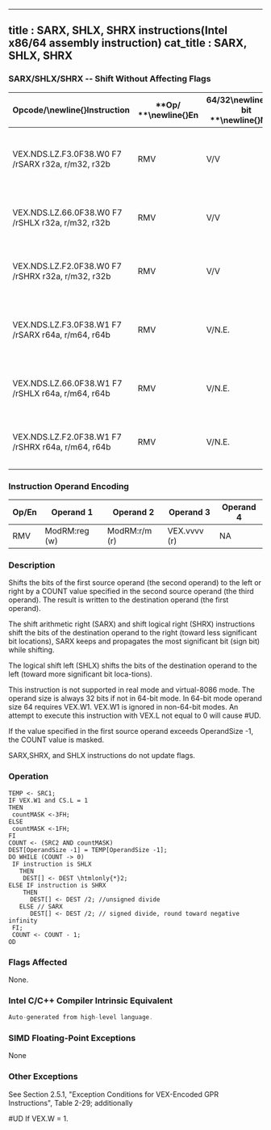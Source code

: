----------------------------
title : SARX, SHLX, SHRX instructions(Intel x86/64 assembly instruction)
cat_title : SARX, SHLX, SHRX
----------------------------
### SARX/SHLX/SHRX -- Shift Without Affecting Flags


|**Opcode/**\newline{}**Instruction**|**Op/ **\newline{}**En**|**64/32**\newline{}**-bit **\newline{}**Mode**|**CPUID **\newline{}**Feature **\newline{}**Flag**|**Description**|
|------------------------------------|------------------------|----------------------------------------------|--------------------------------------------------|---------------|
|VEX.NDS.LZ.F3.0F38.W0 F7 /rSARX r32a, r/m32, r32b|RMV|V/V|BMI2|Shift r/m32 arithmetically right with count specified in r32b.|
|VEX.NDS.LZ.66.0F38.W0 F7 /rSHLX r32a, r/m32, r32b|RMV|V/V|BMI2|Shift r/m32 logically left with count specified in r32b.|
|VEX.NDS.LZ.F2.0F38.W0 F7 /rSHRX r32a, r/m32, r32b|RMV|V/V|BMI2|Shift r/m32 logically right with count specified in r32b.|
|VEX.NDS.LZ.F3.0F38.W1 F7 /rSARX r64a, r/m64, r64b|RMV|V/N.E.|BMI2|Shift r/m64 arithmetically right with count specified in r64b.|
|VEX.NDS.LZ.66.0F38.W1 F7 /rSHLX r64a, r/m64, r64b|RMV|V/N.E.|BMI2|Shift r/m64 logically left with count specified in r64b.|
|VEX.NDS.LZ.F2.0F38.W1 F7 /rSHRX r64a, r/m64, r64b|RMV|V/N.E.|BMI2|Shift r/m64 logically right with count specified in r64b.|
### Instruction Operand Encoding


|Op/En|Operand 1|Operand 2|Operand 3|Operand 4|
|-----|---------|---------|---------|---------|
|RMV|ModRM:reg (w)|ModRM:r/m (r)|VEX.vvvv (r)|NA|
### Description


Shifts the bits of the first source operand (the second operand) to the left or right by a COUNT value specified in the second source operand (the third operand). The result is written to the destination operand (the first operand).

The shift arithmetic right (SARX) and shift logical right (SHRX) instructions shift the bits of the destination operand to the right (toward less significant bit locations), SARX keeps and propagates the most significant bit (sign bit) while shifting.

The logical shift left (SHLX) shifts the bits of the destination operand to the left (toward more significant bit loca-tions). 

This instruction is not supported in real mode and virtual-8086 mode. The operand size is always 32 bits if not in 64-bit mode. In 64-bit mode operand size 64 requires VEX.W1. VEX.W1 is ignored in non-64-bit modes. An attempt to execute this instruction with VEX.L not equal to 0 will cause #UD.

If the value specified in the first source operand exceeds OperandSize -1, the COUNT value is masked.

SARX,SHRX, and SHLX instructions do not update flags. 


### Operation

```info-verb
TEMP <- SRC1;
IF VEX.W1 and CS.L = 1
THEN
 countMASK <-3FH;
ELSE
 countMASK <-1FH;
FI
COUNT <- (SRC2 AND countMASK)
DEST[OperandSize -1] = TEMP[OperandSize -1];
DO WHILE (COUNT  -> 0)
 IF instruction is SHLX
   THEN
    DEST[] <- DEST \htmlonly{*}2;
ELSE IF instruction is SHRX
    THEN
      DEST[] <- DEST /2; //unsigned divide
   ELSE // SARX
      DEST[] <- DEST /2; // signed divide, round toward negative infinity
 FI;
 COUNT <- COUNT - 1;
OD
```
### Flags Affected


None.


### Intel C/C++ Compiler Intrinsic Equivalent

```cpp
Auto-generated from high-level language.
```
### SIMD Floating-Point Exceptions


None

### Other Exceptions


See Section 2.5.1, "Exception Conditions for VEX-Encoded GPR Instructions", Table 2-29; additionally

#UD  If VEX.W = 1.

